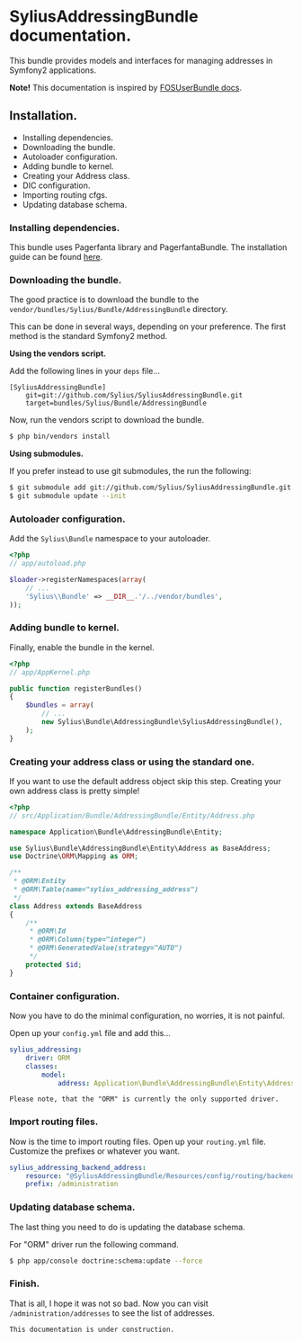 SyliusAddressingBundle documentation.
=====================================

This bundle provides models and interfaces for managing addresses in Symfony2 applications.

**Note!** This documentation is inspired by [FOSUserBundle docs](https://github.com/FriendsOfSymfony/FOSUserBundle/blob/master/Resources/doc/index.md).

Installation.
-------------

+ Installing dependencies.
+ Downloading the bundle.
+ Autoloader configuration.
+ Adding bundle to kernel.
+ Creating your Address class.
+ DIC configuration.
+ Importing routing cfgs.
+ Updating database schema.

### Installing dependencies.

This bundle uses Pagerfanta library and PagerfantaBundle.
The installation guide can be found [here](https://github.com/whiteoctober/WhiteOctoberPagerfantaBundle).

### Downloading the bundle.

The good practice is to download the bundle to the `vendor/bundles/Sylius/Bundle/AddressingBundle` directory.

This can be done in several ways, depending on your preference. The first
method is the standard Symfony2 method.

**Using the vendors script.**

Add the following lines in your `deps` file...

```
[SyliusAddressingBundle]
    git=git://github.com/Sylius/SyliusAddressingBundle.git
    target=bundles/Sylius/Bundle/AddressingBundle
```

Now, run the vendors script to download the bundle.

``` bash
$ php bin/vendors install
```

**Using submodules.**

If you prefer instead to use git submodules, the run the following:

``` bash
$ git submodule add git://github.com/Sylius/SyliusAddressingBundle.git vendor/bundles/Sylius/Bundle/AssortmentBundle
$ git submodule update --init
```

### Autoloader configuration.

Add the `Sylius\Bundle` namespace to your autoloader.

``` php
<?php
// app/autoload.php

$loader->registerNamespaces(array(
    // ...
    'Sylius\\Bundle' => __DIR__.'/../vendor/bundles',
));
```

### Adding bundle to kernel.

Finally, enable the bundle in the kernel.

``` php
<?php
// app/AppKernel.php

public function registerBundles()
{
    $bundles = array(
        // ...
        new Sylius\Bundle\AddressingBundle\SyliusAddressingBundle(),
    );
}
```
### Creating your address class or using the standard one.

If you want to use the default address object skip this step.
Creating your own address class is pretty simple!

``` php
<?php
// src/Application/Bundle/AddressingBundle/Entity/Address.php

namespace Application\Bundle\AddressingBundle\Entity;

use Sylius\Bundle\AddressingBundle\Entity\Address as BaseAddress;
use Doctrine\ORM\Mapping as ORM;

/**
 * @ORM\Entity
 * @ORM\Table(name="sylius_addressing_address")
 */
class Address extends BaseAddress
{
    /**
     * @ORM\Id
     * @ORM\Column(type="integer")
     * @ORM\GeneratedValue(strategy="AUTO")
     */
    protected $id;
}
```

### Container configuration.

Now you have to do the minimal configuration, no worries, it is not painful.

Open up your `config.yml` file and add this...

``` yaml
sylius_addressing:
    driver: ORM
    classes:
        model:
            address: Application\Bundle\AddressingBundle\Entity\Address
```

`Please note, that the "ORM" is currently the only supported driver.`

### Import routing files.

Now is the time to import routing files. Open up your `routing.yml` file. Customize the prefixes or whatever you want.

``` yaml
sylius_addressing_backend_address:
    resource: "@SyliusAddressingBundle/Resources/config/routing/backend/address.yml"
    prefix: /administration
```

### Updating database schema.

The last thing you need to do is updating the database schema.

For "ORM" driver run the following command.

``` bash
$ php app/console doctrine:schema:update --force
```

### Finish.

That is all, I hope it was not so bad.
Now you can visit `/administration/addresses` to see the list of addresses.

`This documentation is under construction.`
